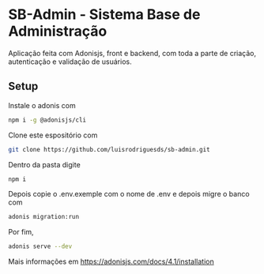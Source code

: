 # SB-Admin - Sistema Base de Administração
Aplicação feita com Adonisjs, front e backend, com toda a parte de criação, autenticação e validação de usuários.

## Setup

Instale o adonis com

```bash
npm i -g @adonisjs/cli
```

Clone este espositório com 

```bash
git clone https://github.com/luisrodriguesds/sb-admin.git
```

Dentro da pasta digite

```bash
npm i
```

Depois copie o .env.exemple com o nome de .env e depois migre o banco com 

```bash
adonis migration:run
```

Por fim, 

```bash
adonis serve --dev
```

Mais informações em https://adonisjs.com/docs/4.1/installation